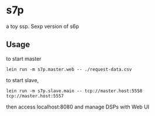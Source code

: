 # s7p

a toy ssp. Sexp version of s6p

## Usage

to start master


```
lein run -m s7p.master.web -- ./request-data.csv
```

to start slave,

```
lein run -m s7p.slave.main -- tcp://master.host:5558 tcp://master.host:5557
```


then access localhost:8080 and manage DSPs with Web UI
